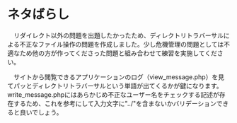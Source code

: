 # ネタばらし

　リダイレクト以外の問題を出題したかったため、ディレクトリトラバーサルによる不正なファイル操作の問題を作成しました。少し危機管理の問題としては不適なため他の方が作ってくださった問題と組み合わせて練習を実施してください。

　サイトから閲覧できるアプリケーションのログ（view_message.php）を見てパッとディレクトリトラバーサルという単語が出てくるかが鍵になります。write_message.phpにはあらかじめ不正なユーザー名をチェックする記述が存在するため、これを参考にして入力文字に"../"を含まないかバリデーションできると良いでしょう。
